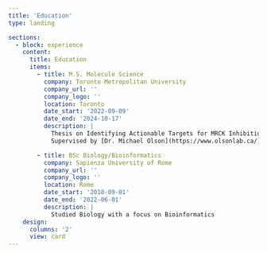 ```yaml
---
title: 'Education'
type: landing

sections:
  - block: experience
    content:
      title: Education
      items:
        - title: M.S. Molecule Science
          company: Toronto Metropolitan University
          company_url: ''
          company_logo: ''
          location: Toronto
          date_start: '2022-09-09'
          date_end: '2024-10-17'
          description: |
            Thesis on Identifying Actionable Targets for MRCK Inhibition with BDP9066 for Ovarian Cancer.
            Supervised by [Dr. Michael Olson](https://www.olsonlab.ca/). 

        - title: BSc Biology/Bioinformatics
          company: Sapienza University of Rome
          company_url: ''
          company_logo: ''
          location: Rome
          date_start: '2018-09-01'
          date_end: '2022-06-01'
          description: |
            Studied Biology with a focus on Bioinformatics
    design:
      columns: '2'
      view: card
---
```

